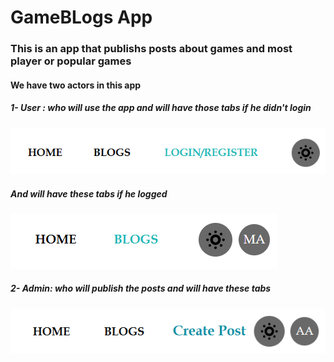 # GameBLogs App

### This is an app that publishs posts about games and most player or popular games

#### We have two actors in this app

##### 1- User : who will use the app and will have those tabs if he didn't login

![1744311709595](image/README/1744311709595.png)

##### And will have these tabs if he logged

![1744311915853](image/README/1744311915853.png)

##### 2- Admin: who will publish the posts and will have these tabs

![1744312008594](image/README/1744312008594.png)



